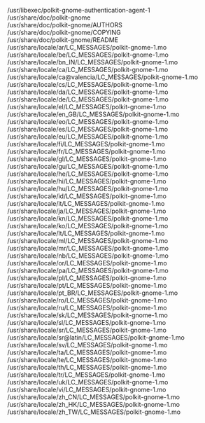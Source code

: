 /usr/libexec/polkit-gnome-authentication-agent-1  
/usr/share/doc/polkit-gnome  
/usr/share/doc/polkit-gnome/AUTHORS  
/usr/share/doc/polkit-gnome/COPYING  
/usr/share/doc/polkit-gnome/README  
/usr/share/locale/ar/LC\_MESSAGES/polkit-gnome-1.mo  
/usr/share/locale/be/LC\_MESSAGES/polkit-gnome-1.mo  
/usr/share/locale/bn\_IN/LC\_MESSAGES/polkit-gnome-1.mo  
/usr/share/locale/ca/LC\_MESSAGES/polkit-gnome-1.mo  
/usr/share/locale/ca@valencia/LC\_MESSAGES/polkit-gnome-1.mo  
/usr/share/locale/cs/LC\_MESSAGES/polkit-gnome-1.mo  
/usr/share/locale/da/LC\_MESSAGES/polkit-gnome-1.mo  
/usr/share/locale/de/LC\_MESSAGES/polkit-gnome-1.mo  
/usr/share/locale/el/LC\_MESSAGES/polkit-gnome-1.mo  
/usr/share/locale/en\_GB/LC\_MESSAGES/polkit-gnome-1.mo  
/usr/share/locale/eo/LC\_MESSAGES/polkit-gnome-1.mo  
/usr/share/locale/es/LC\_MESSAGES/polkit-gnome-1.mo  
/usr/share/locale/eu/LC\_MESSAGES/polkit-gnome-1.mo  
/usr/share/locale/fi/LC\_MESSAGES/polkit-gnome-1.mo  
/usr/share/locale/fr/LC\_MESSAGES/polkit-gnome-1.mo  
/usr/share/locale/gl/LC\_MESSAGES/polkit-gnome-1.mo  
/usr/share/locale/gu/LC\_MESSAGES/polkit-gnome-1.mo  
/usr/share/locale/he/LC\_MESSAGES/polkit-gnome-1.mo  
/usr/share/locale/hi/LC\_MESSAGES/polkit-gnome-1.mo  
/usr/share/locale/hu/LC\_MESSAGES/polkit-gnome-1.mo  
/usr/share/locale/id/LC\_MESSAGES/polkit-gnome-1.mo  
/usr/share/locale/it/LC\_MESSAGES/polkit-gnome-1.mo  
/usr/share/locale/ja/LC\_MESSAGES/polkit-gnome-1.mo  
/usr/share/locale/kn/LC\_MESSAGES/polkit-gnome-1.mo  
/usr/share/locale/ko/LC\_MESSAGES/polkit-gnome-1.mo  
/usr/share/locale/lt/LC\_MESSAGES/polkit-gnome-1.mo  
/usr/share/locale/ml/LC\_MESSAGES/polkit-gnome-1.mo  
/usr/share/locale/mr/LC\_MESSAGES/polkit-gnome-1.mo  
/usr/share/locale/nb/LC\_MESSAGES/polkit-gnome-1.mo  
/usr/share/locale/or/LC\_MESSAGES/polkit-gnome-1.mo  
/usr/share/locale/pa/LC\_MESSAGES/polkit-gnome-1.mo  
/usr/share/locale/pl/LC\_MESSAGES/polkit-gnome-1.mo  
/usr/share/locale/pt/LC\_MESSAGES/polkit-gnome-1.mo  
/usr/share/locale/pt\_BR/LC\_MESSAGES/polkit-gnome-1.mo  
/usr/share/locale/ro/LC\_MESSAGES/polkit-gnome-1.mo  
/usr/share/locale/ru/LC\_MESSAGES/polkit-gnome-1.mo  
/usr/share/locale/sk/LC\_MESSAGES/polkit-gnome-1.mo  
/usr/share/locale/sl/LC\_MESSAGES/polkit-gnome-1.mo  
/usr/share/locale/sr/LC\_MESSAGES/polkit-gnome-1.mo  
/usr/share/locale/sr@latin/LC\_MESSAGES/polkit-gnome-1.mo  
/usr/share/locale/sv/LC\_MESSAGES/polkit-gnome-1.mo  
/usr/share/locale/ta/LC\_MESSAGES/polkit-gnome-1.mo  
/usr/share/locale/te/LC\_MESSAGES/polkit-gnome-1.mo  
/usr/share/locale/th/LC\_MESSAGES/polkit-gnome-1.mo  
/usr/share/locale/tr/LC\_MESSAGES/polkit-gnome-1.mo  
/usr/share/locale/uk/LC\_MESSAGES/polkit-gnome-1.mo  
/usr/share/locale/vi/LC\_MESSAGES/polkit-gnome-1.mo  
/usr/share/locale/zh\_CN/LC\_MESSAGES/polkit-gnome-1.mo  
/usr/share/locale/zh\_HK/LC\_MESSAGES/polkit-gnome-1.mo  
/usr/share/locale/zh\_TW/LC\_MESSAGES/polkit-gnome-1.mo  
